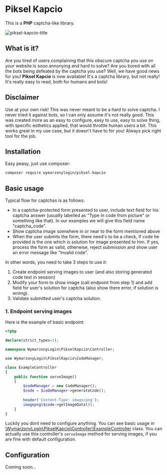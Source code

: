 # Piksel Kapcio
This is a **PHP** captcha-like library.

![piksel-kapcio-title](https://wymarzonylog.in/img/github/piksel-kapcio/piksel-kapcio-title.png)

## What is it?
Are you tired of users complaining that this obscure captcha you use on your website is sooo annonying 
and hard to solve? Are you bored with all the bots being defeated by the captcha you use? 
Well, we have good news for you! **Piksel Kapcio** is now available! It's a captcha library,
but not really! It's really easy to read, both for humans and bots! 
## Disclaimer
Use at your own risk!
This was never meant to be a hard to solve captcha. I never tried it against bots, so 
I can only assume it's not really good. This was created more as an easy to configure,
easy to use, easy to solve thing, with specific esthetics applied, that would throttle human users a bit.
This works great in my use case, but it doesn't have to for you! Always pick right tool for the job.
## Installation
Easy peasy, just use composer:
```bash
composer require wymarzonylogin/piksel-kapcio
```
## Basic usage
Typical flow for captchas is as follows:
- In a captcha-protected form presented to user, include text field for his captcha answer (usually labelled as "Type in code from picture" or something like that). In our examples we will give this field name "captcha_code".
- Show captcha image somwhere in or near to the form mentioned above
- When the user submits the form, there need's to be a check, if code he provided is the one which is solution for image presented to him. If yes, process the form as valid, otherwise, reject submission and show user an error message like "Invalid code".

In other words, you need to take 3 steps to use it:
1. Create endpoint serving images to user (and also storing generated code text in session)
2. Modify your form to show image (call endpoint from step 1) and add field for user's solution for captcha (also show there error, if solution is wrong).
3. Validate submitted user's captcha solution.

### 1. Endpoint serving images
Here is the example of basic endpoint:
```php
<?php

declare(strict_types=1);

namespace WymarzonyLogin\PikselKapcio\Controller;

use WymarzonyLogin\PikselKapcio\CodeManager;

class ExampleController
{
    public function serveImage()
    {
        $codeManager = new CodeManager();
        $code = $codeManager->generateCode();
        
        header('Content-Type: image/png');
        imagepng($code->getImageData());
    }
}
```

Luckily you dont need to configure anything. You can see basic usage in [\WymarzonyLogin\PikselKapcio\Controller\ExampleController](https://github.com/wymarzonylogin/piksel-kapcio/blob/master/src/Controller/ExampleController.php) class. You can actually use this controller's `serveImage` method  for serving images, if you are fine with default configuration.

## Configuration
Coming soon...
